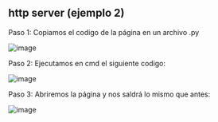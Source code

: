 ## http server (ejemplo 2)

Paso 1: Copiamos el codigo de la página en un archivo .py

![image](https://github.com/ElAnotio/SRI-ASIR2/assets/122453991/6df649a9-293d-429f-8437-7dc64e06bef4)

Paso 2: Ejecutamos en cmd el siguiente codigo:

![image](https://github.com/ElAnotio/SRI-ASIR2/assets/122453991/b160ead6-e92e-46f2-a8e5-eac6d9634033)

Paso 3: Abriremos la página y nos saldrá lo mismo que antes:

![image](https://github.com/ElAnotio/SRI-ASIR2/assets/122453991/0e83b5bc-0ed7-478b-9d51-e5d80a489b72)
